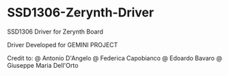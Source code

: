# SSD1306-Zerynth-Driver
 SSD1306 Driver for Zerynth Board

 Driver Developed for GEMINI PROJECT
 
 Credit to:
  @ Antonio D'Angelo
  @ Federica Capobianco
  @ Edoardo Bavaro
  @ Giuseppe Maria Dell'Orto
